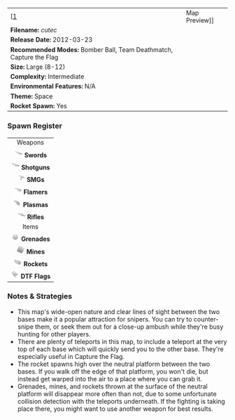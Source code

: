 |                                                                       |                        |
|-----------------------------------------------------------------------|------------------------|
| \[[1](File:Cutec.png%7Cthumb%7Ccenter)|Map Preview\]\]                | **Author: "*raiden*"** |
| **Filename:** *cutec*                                                 |
| **Release Date:** 2012-03-23                                          |
| **Recommended Modes:** Bomber Ball, Team Deathmatch, Capture the Flag |
| **Size:** Large (8-12)                                                |
| **Complexity:** Intermediate                                          |
| **Environmental Features:** N/A                                       |
| **Theme:** Space                                                      |
| **Rocket Spawn:** Yes                                                 |

### Spawn Register

|                                                                                             |
|:-------------------------------------------------------------------------------------------:|
|                                           Weapons                                           |
|     <img src="Sword.png" title="fig:Sword.png" alt="Sword.png" width="20" /> **Swords**     |
| <img src="Shotgun.png" title="fig:Shotgun.png" alt="Shotgun.png" width="20" /> **Shotguns** |
|         <img src="Smg.png" title="fig:Smg.png" alt="Smg.png" width="20" /> **SMGs**         |
|   <img src="Flamer.png" title="fig:Flamer.png" alt="Flamer.png" width="20" /> **Flamers**   |
|   <img src="Plasma.png" title="fig:Plasma.png" alt="Plasma.png" width="20" /> **Plasmas**   |
|     <img src="Rifle.png" title="fig:Rifle.png" alt="Rifle.png" width="20" /> **Rifles**     |
|                                            Items                                            |
| <img src="Grenade.png" title="fig:Grenade.png" alt="Grenade.png" width="20" /> **Grenades** |
|       <img src="Mine.png" title="fig:Mine.png" alt="Mine.png" width="20" /> **Mines**       |
|   <img src="Rocket.png" title="fig:Rocket.png" alt="Rocket.png" width="20" /> **Rockets**   |
|     <img src="Flag.png" title="fig:Flag.png" alt="Flag.png" width="20" /> **DTF Flags**     |

### Notes & Strategies

-   This map's wide-open nature and clear lines of sight between the two bases make it a popular attraction for snipers. You can try to counter-snipe them, or seek them out for a close-up ambush while they're busy hunting for other players.
-   There are plenty of teleports in this map, to include a teleport at the very top of each base which will quickly send you to the other base. They're especially useful in Capture the Flag.
-   The rocket spawns high over the neutral platform between the two bases. If you walk off the edge of that platform, you won't die, but instead get warped into the air to a place where you can grab it.
-   Grenades, mines, and rockets thrown at the surface of the neutral platform will disappear more often than not, due to some unfortunate collision detection with the teleports underneath. If the fighting is taking place there, you might want to use another weapon for best results.

